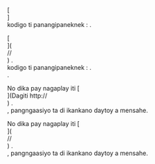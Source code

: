 [<br host>]<br action>kodigo ti panangipaneknek : .<br code>

[<br host>](<br protocol>//<br host>) .<br action>kodigo ti panangipaneknek : .<br code>.

No dika pay nagaplay iti [<br host>](Dagiti http://<br host>) .<br action>, pangngaasiyo ta di ikankano daytoy a mensahe.

No dika pay nagaplay iti [<br host>](<br protocol>//<br host>) .<br action>, pangngaasiyo ta di ikankano daytoy a mensahe.
